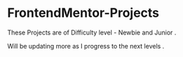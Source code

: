 ﻿# FrontendMentor-Projects

These Projects are of Difficulty level - Newbie and Junior .

Will be updating more as I progress to the next levels .
